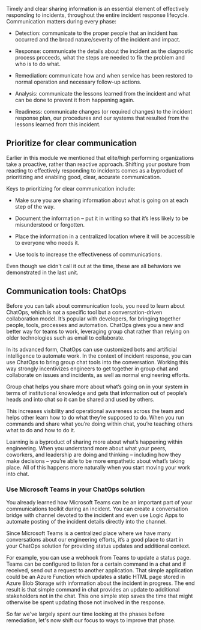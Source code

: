 Timely and clear sharing information is an essential element of effectively
responding to incidents, throughout the entire incident response lifecycle.
Communication matters during every phase:

-   Detection: communicate to the proper people that an incident has
    occurred and the broad nature/severity of the incident and impact.

-   Response: communicate the details about the incident as the diagnostic
    process proceeds, what the steps are needed to fix the problem and who
    is to do what.

-   Remediation: communicate how and when service has been restored to
    normal operation and necessary follow-up actions.

-   Analysis: communicate the lessons learned from the incident and what
    can be done to prevent it from happening again.

-   Readiness: communicate changes (or required changes) to the incident
    response plan, our procedures and our systems that resulted from the
    lessons learned from this incident.

## Prioritize for clear communication

Earlier in this module we mentioned that elite/high performing
organizations take a proactive, rather than reactive approach. Shifting
your posture from reacting to effectively responding to incidents comes as
a byproduct of prioritizing and enabling good, clear, accurate
communication.

Keys to prioritizing for clear communication include:

-   Make sure you are sharing information about what is going on at each
    step of the way.

-   Document the information – put it in writing so that it’s less likely
    to be misunderstood or forgotten.

-   Place the information in a centralized location where it will be
    accessible to everyone who needs it.

-   Use tools to increase the effectiveness of communications.

Even though we didn't call it out at the time, these are all behaviors we
demonstrated in the last unit.

## Communication tools: ChatOps

Before you can talk about communication tools, you need to learn about
ChatOps, which is not a specific tool but a conversation-driven
collaboration model. It’s popular with developers, for bringing together
people, tools, processes and automation. ChatOps gives you a new and better
way for teams to work, leveraging group chat rather than relying on older
technologies such as email to collaborate.

In its advanced form, ChatOps can use customized bots and artificial
intelligence to automate work. In the context of incident response, you can
use ChatOps to bring group chat tools into the conversation. Working this
way strongly incentivizes engineers to get together in group chat and
collaborate on issues and incidents, as well as normal engineering efforts.

Group chat helps you share more about what’s going on in your system in
terms of institutional knowledge and gets that information out of people’s
heads and into chat so it can be shared and used by others.

This increases visibility and operational awareness across the team and
helps other learn how to do what they’re supposed to do. When you run
commands and share what you’re doing within chat, you’re teaching others
what to do and how to do it.

Learning is a byproduct of sharing more about what’s happening within
engineering. When you understand more about what your peers, coworkers, and
leadership are doing and thinking – including how they make decisions –
you’re able to be more empathetic about what’s taking place. All of this
happens more naturally when you start moving your work into chat.

### Use Microsoft Teams in your ChatOps solution

You already learned how Microsoft Teams can be an important part of your
communications toolkit during an incident. You can create a conversation
bridge with channel devoted to the incident and even use Logic Apps to
automate posting of the incident details directly into the channel.

Since Microsoft Teams is a centralized place where we have many
conversations about our engineering efforts, it’s a good place to start in
your ChatOps solution for providing status updates and additional context.

For example, you can use a webhook from Teams to update a status page.
Teams can be configured to listen for a certain command in a chat and if
received, send out a request to another application. That simple
application could be an Azure Function which updates a static HTML page
stored in Azure Blob Storage with information about the incident in
progress. The end result is that simple command in chat provides an update
to additional stakeholders not in the chat. This one simple step saves the
time that might otherwise be spent updating those not involved in the
response.

So far we've largely spent our time looking at the phases before
remediation, let's now shift our focus to ways to improve that phase.
